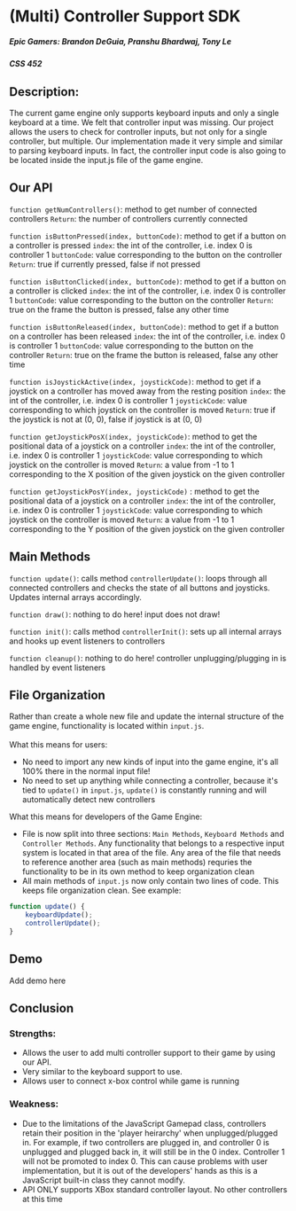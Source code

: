 
# (Multi) Controller Support SDK
##### Epic Gamers: Brandon DeGuia, Pranshu Bhardwaj, Tony Le 
##### CSS 452

## Description: 
The current game engine only supports keyboard inputs and only a single keyboard at a time. We felt that controller input was missing. Our project allows the users to check for controller inputs, but not only for a single controller, but multiple. Our implementation made it very simple and similar to parsing keyboard inputs. In fact, the controller input code is also going to be located inside the input.js file of the game engine. 

## Our API
`function getNumControllers()`: method to get number of connected controllers `Return`: the number of controllers currently connected

`function isButtonPressed(index, buttonCode)`: method to get if a button on a controller is pressed `index`: the int of the controller, i.e. index 0 is controller 1 `buttonCode`: value corresponding to the button on the controller `Return`: true if currently pressed, false if not pressed

`function isButtonClicked(index, buttonCode)`: method to get if a button on a controller is clicked `index`: the int of the controller, i.e. index 0 is controller 1 `buttonCode`: value corresponding to the button on the controller `Return`: true on the frame the button is pressed, false any other time

`function isButtonReleased(index, buttonCode)`: method to get if a button on a controller has been released `index`: the int of the controller, i.e. index 0 is controller 1 `buttonCode`: value corresponding to the button on the controller `Return`: true on the frame the button is released, false any other time

`function isJoystickActive(index, joystickCode)`: method to get if a joystick on a controller has moved away from the resting position `index`: the int of the controller, i.e. index 0 is controller 1 `joystickCode`: value corresponding to which joystick on the controller is moved `Return`: true if the joystick is not at (0, 0), false if joystick is at (0, 0)

`function getJoystickPosX(index, joystickCode)`: method to get the positional data of a joystick on a controller `index`: the int of the controller, i.e. index 0 is controller 1 `joystickCode`: value corresponding to which joystick on the controller is moved `Return`: a value from -1 to 1 corresponding to the X position of the given joystick on the given controller

`function getJoystickPosY(index, joystickCode)` : method to get the positional data of a joystick on a controller `index`: the int of the controller, i.e. index 0 is controller 1 `joystickCode`: value corresponding to which joystick on the controller is moved `Return`: a value from -1 to 1 corresponding to the Y position of the given joystick on the given controller

## Main Methods
`function update()`: calls method `controllerUpdate()`: loops through all connected controllers and checks the state of all buttons and joysticks. Updates internal arrays accordingly.

`function draw()`: nothing to do here! input does not draw!

`function init()`: calls method `controllerInit()`: sets up all internal arrays and hooks up event listeners to controllers

`function cleanup()`: nothing to do here! controller unplugging/plugging in is handled by event listeners

## File Organization
Rather than create a whole new file and update the internal structure of the game engine, functionality is located within `input.js`. <br><br>
What this means for users:
- No need to import any new kinds of input into the game engine, it's all 100% there in the normal input file!
- No need to set up anything while connecting a controller, because it's tied to `update()` in `input.js`, `update()` is constantly running and will automatically detect new controllers <br>

What this means for developers of the Game Engine:
- File is now split into three sections: `Main Methods`, `Keyboard Methods` and `Controller Methods`. Any functionality that belongs to a respective input system is located in that area of the file. Any area of the file that needs to reference another area (such as main methods) requries the functionality to be in its own method to keep organization clean
- All main methods of `input.js` now only contain two lines of code. This keeps file organization clean. See example:
``` JavaScript
function update() {
    keyboardUpdate();
    controllerUpdate();
}
```


## Demo 
Add demo here 

## Conclusion 
### Strengths: 
- Allows the user to add multi controller support to their game by  using our API. 
- Very similar to the keyboard support to use. 
- Allows user to connect x-box control while game is running 
### Weakness: 
- Due to the limitations of the JavaScript Gamepad class, controllers retain their position in the 'player heirarchy' when unplugged/plugged in. For example, if two controllers are plugged in, and controller 0 is unplugged and plugged back in, it will still be in the 0 index. Controller 1 will not be promoted to index 0. This can cause problems with user implementation, but it is out of the developers' hands as this is a JavaScript built-in class they cannot modify.
- API ONLY supports XBox standard controller layout. No other controllers at this time
